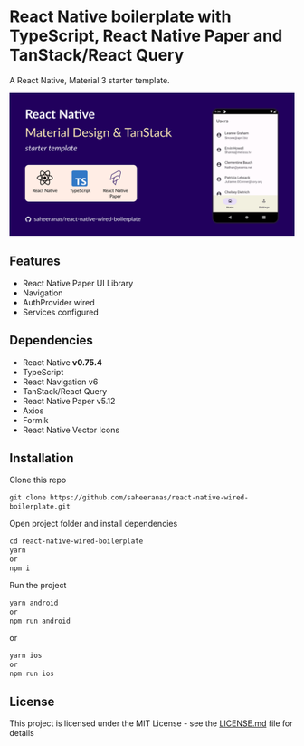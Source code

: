 <!--
  Title: React Native Wired Boilerplate
  Description: A starter template for React Native with TypeScript and React Native Paper
  Author: saheeranas
  -->

# React Native boilerplate with TypeScript, React Native Paper and TanStack/React Query

A React Native, Material 3 starter template.

<kbd>
  <img src="demo/assets/react-native-wired-boilerplate.png?raw=true">
</kbd>

## Features

- React Native Paper UI Library
- Navigation
- AuthProvider wired
- Services configured

## Dependencies

- React Native **v0.75.4**
- TypeScript
- React Navigation v6
- TanStack/React Query
- React Native Paper v5.12
- Axios
- Formik
- React Native Vector Icons

## Installation

Clone this repo

```
git clone https://github.com/saheeranas/react-native-wired-boilerplate.git
```

Open project folder and install dependencies

```
cd react-native-wired-boilerplate
yarn
or
npm i
```

Run the project

```
yarn android
or
npm run android
```

or

```
yarn ios
or
npm run ios
```

## License

This project is licensed under the MIT License - see the [LICENSE.md](LICENSE) file for details
